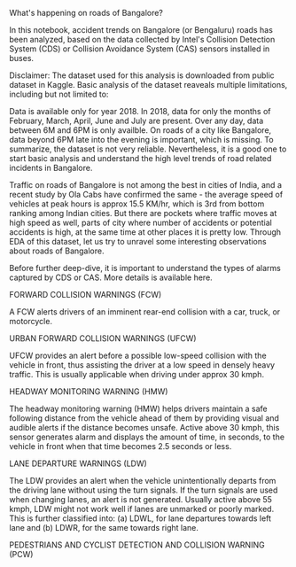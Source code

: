 What's happening on roads of Bangalore?

In this notebook, accident trends on Bangalore (or Bengaluru) roads has been analyzed,
based on the data collected by Intel's Collision Detection System (CDS) or Collision Avoidance System (CAS) sensors installed in buses.

Disclaimer: The dataset used for this analysis is downloaded from public dataset in Kaggle.
Basic analysis of the dataset reaveals multiple limitations, including but not limited to:

Data is available only for year 2018.
In 2018, data for only the months of February, March, April, June and July are present.
Over any day, data between 6M and 6PM is only availble. On roads of a city like Bangalore, data beyond 6PM late into the evening is important, which is missing.
To summarize, the dataset is not very reliable. Nevertheless, it is a good one to start basic analysis and understand the high level trends of road related incidents in Bangalore.

Traffic on roads of Bangalore is not among the best in cities of India, and a recent study by Ola Cabs have confirmed the same - the average speed of vehicles at peak hours is approx 15.5 KM/hr, which is 3rd from bottom ranking among Indian cities. But there are pockets where traffic moves at high speed as well, parts of city where number of accidents or potential accidents is high, at the same time at other places it is pretty low. Through EDA of this dataset, let us try to unravel some interesting observations about roads of Bangalore.

Before further deep-dive, it is important to understand the types of alarms captured by CDS or CAS. More details is available here.

FORWARD COLLISION WARNINGS (FCW)

A FCW alerts drivers of an imminent rear-end collision with a car, truck, or motorcycle.

URBAN FORWARD COLLISION WARNINGS (UFCW)

UFCW provides an alert before a possible low-speed collision with the vehicle in front, thus assisting the driver at a low speed in densely heavy traffic. This is usually applicable when driving under approx 30 kmph.

HEADWAY MONITORING WARNING (HMW)

The headway monitoring warning (HMW) helps drivers maintain a safe following distance from the vehicle ahead of them by providing visual and audible alerts if the distance becomes unsafe. Active above 30 kmph, this sensor generates alarm and displays the amount of time, in seconds, to the vehicle in front when that time becomes 2.5 seconds or less.

LANE DEPARTURE WARNINGS (LDW)

The LDW provides an alert when the vehicle unintentionally departs from the driving lane without using the turn signals. If the turn signals are used when changing lanes, an alert is not generated. Usually active above 55 kmph, LDW might not work well if lanes are unmarked or poorly marked.
This is further classified into: (a) LDWL, for lane departures towards left lane and (b) LDWR, for the same towards right lane.

PEDESTRIANS AND CYCLIST DETECTION AND COLLISION WARNING (PCW)
